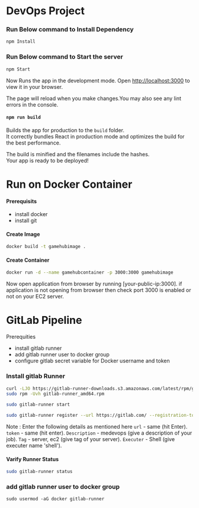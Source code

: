# DevOps Project
### Run Below command to Install Dependency
```bash
npm Install
```
### Run Below command to Start the server
```bash
npm Start
```
Now Runs the app in the development mode. Open [http://localhost:3000](http://localhost:3000) to view it in your browser.

The page will reload when you make changes.You may also see any lint errors in the console.

#### ```npm run build```

Builds the app for production to the `build` folder.\
It correctly bundles React in production mode and optimizes the build for the best performance.

The build is minified and the filenames include the hashes.\
Your app is ready to be deployed!

# Run on Docker Container
#### Prerequisits
- install docker
- install git
#### Create Image
```bash
docker build -t gamehubimage .
```
#### Create Container
```bash
docker run -d --name gamehubcontainer -p 3000:3000 gamehubimage
```
Now open application from browser by running [your-public-ip:3000]. if application is not opening from browser then check port 3000 is enabled or not on your EC2 server.

# GitLab Pipeline
Prerequities
- install gitlab runner
- add gitlab runner user to docker group
- configure gitlab secret variable for Docker username and token

### Install gitlab Runner
```bash
curl -LJO https://gitlab-runner-downloads.s3.amazonaws.com/latest/rpm/gitlab-runner_amd64.rpm
sudo rpm -Uvh gitlab-runner_amd64.rpm

sudo gitlab-runner start

sudo gitlab-runner register --url https://gitlab.com/ --registration-token GR1348941Wg5zz_86Qepy8vUjAohB
```
Note : Enter the following details as mentioned here
`url` - same (hit Enter).
`token` - same (hit enter).
`Description` - medevops (give a description of your job).
`Tag` - server, ec2 (give tag of your server).
`Executer` - Shell (give executer name 'shell').

#### Varify Runner Status
```bash
sudo gitlab-runner status
```
### add gitlab runner user to docker group
```
sudo usermod -aG docker gitlab-runner
```



